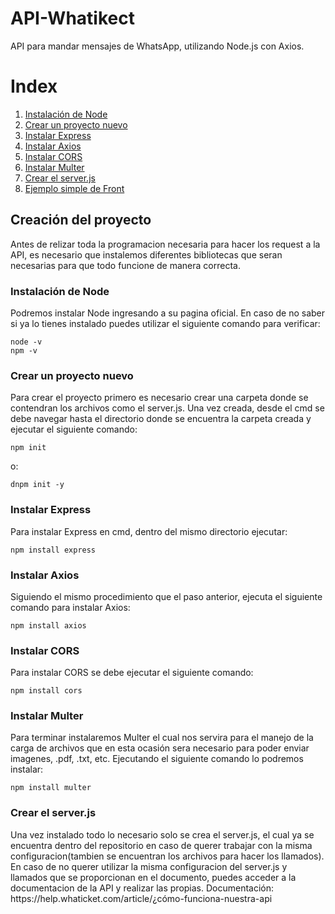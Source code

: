 <h1>API-Whatikect</h1>
API para mandar mensajes de WhatsApp, utilizando Node.js con Axios.

<h1>Index</h1>
<ol>
  <li><a href="#1">Instalación de Node</a></li>
  <li><a href="#2">Crear un proyecto nuevo</a></li>
  <li><a href="#3">Instalar Express</a></li>
  <li><a href="#4">Instalar Axios</a></li>
  <li><a href="#5">Instalar CORS</a></li>
  <li><a href="#6">Instalar Multer</a></li>
  <li><a href="#7">Crear el server.js</a></li>
  <li><a href="#8">Ejemplo simple de Front</a></li>
</ol>

<h2>Creación del proyecto</h2>
Antes de relizar toda la programacion necesaria para hacer los request a la API, es necesario que instalemos diferentes bibliotecas
que seran necesarias para que todo funcione de manera correcta.

<h3 id="1">Instalación de Node</h3>
Podremos instalar Node ingresando a su pagina oficial. En caso de no saber si ya lo tienes instalado puedes utilizar el siguiente comando para verificar:

```
node -v
npm -v
```

<h3 id="2">Crear un proyecto nuevo</h3>
Para crear el proyecto primero es necesario crear una carpeta donde se contendran los archivos como el server.js. Una vez creada, desde el cmd
se debe navegar hasta el directorio donde se encuentra la carpeta creada y ejecutar el siguiente comando:

```
npm init
```

o:

```
dnpm init -y
```

<h3 id="3">Instalar Express</h3>
Para instalar Express en cmd, dentro del mismo directorio ejecutar:

```
npm install express
```

<h3 id="4">Instalar Axios</h3>
Siguiendo el mismo procedimiento que el paso anterior, ejecuta el siguiente comando para instalar Axios:

```
npm install axios
```

<h3 id="5">Instalar CORS</h3>
Para instalar CORS se debe ejecutar el siguiente comando:

```
npm install cors
```

<h3 id="6">Instalar Multer</h3>
Para terminar instalaremos Multer el cual nos servira para el manejo de la carga de archivos que en esta ocasión sera necesario para poder enviar
imagenes, .pdf, .txt, etc. Ejecutando el siguiente comando lo podremos instalar:

```
npm install multer
```

<h3 id="7">Crear el server.js</h3>
Una vez instalado todo lo necesario solo se crea el server.js, el cual ya se encuentra dentro del repositorio en caso de querer trabajar con la misma configuracion(tambien se encuentran los archivos para hacer los llamados).
En caso de no querer utilizar la misma configuracion del server.js y llamados que se proporcionan en el documento, puedes acceder a la documentacion de la API y realizar las propias. Documentación: https://help.whaticket.com/article/¿cómo-funciona-nuestra-api


